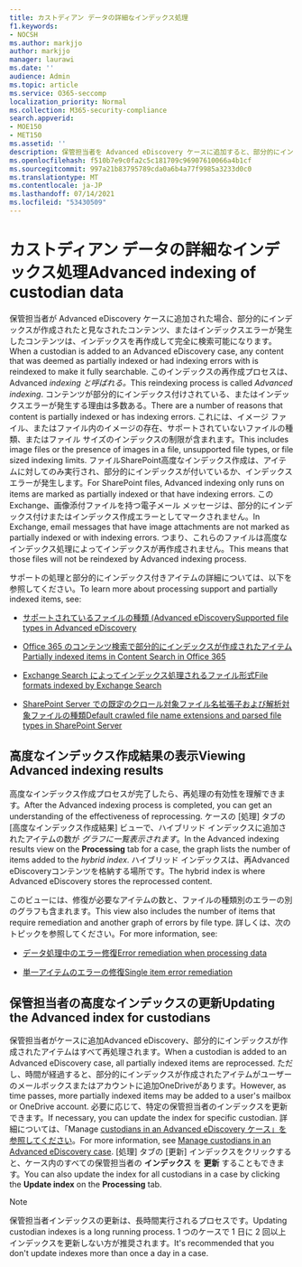 ```yaml
---
title: カストディアン データの詳細なインデックス処理
f1.keywords:
- NOCSH
ms.author: markjjo
author: markjjo
manager: laurawi
ms.date: ''
audience: Admin
ms.topic: article
ms.service: O365-seccomp
localization_priority: Normal
ms.collection: M365-security-compliance
search.appverid:
- MOE150
- MET150
ms.assetid: ''
description: 保管担当者を Advanced eDiscovery ケースに追加すると、部分的にインデックスが作成されたと見なされたコンテンツが再処理され、完全に検索可能になります。
ms.openlocfilehash: f510b7e9c0fa2c5c181709c96907610066a4b1cf
ms.sourcegitcommit: 997a21b83795789cda0a6b4a77f9985a3233d0c0
ms.translationtype: MT
ms.contentlocale: ja-JP
ms.lasthandoff: 07/14/2021
ms.locfileid: "53430509"
---
```

# <a name="advanced-indexing-of-custodian-data"></a><span data-ttu-id="af62d-103">カストディアン データの詳細なインデックス処理</span><span class="sxs-lookup"><span data-stu-id="af62d-103">Advanced indexing of custodian data</span></span>

<span data-ttu-id="af62d-104">保管担当者が Advanced eDiscovery ケースに追加された場合、部分的にインデックスが作成されたと見なされたコンテンツ、またはインデックスエラーが発生したコンテンツは、インデックスを再作成して完全に検索可能になります。</span><span class="sxs-lookup"><span data-stu-id="af62d-104">When a custodian is added to an Advanced eDiscovery case, any content that was deemed as partially indexed or had indexing errors with is reindexed to make it fully searchable.</span></span>  <span data-ttu-id="af62d-105">このインデックスの再作成プロセスは、Advanced *indexing と呼ばれる。*</span><span class="sxs-lookup"><span data-stu-id="af62d-105">This reindexing process is called *Advanced indexing*.</span></span> <span data-ttu-id="af62d-106">コンテンツが部分的にインデックス付けされている、またはインデックスエラーが発生する理由は多数ある。</span><span class="sxs-lookup"><span data-stu-id="af62d-106">There are a number of reasons that content is partially indexed or has indexing errors.</span></span> <span data-ttu-id="af62d-107">これには、イメージ ファイル、またはファイル内のイメージの存在、サポートされていないファイルの種類、またはファイル サイズのインデックスの制限が含まれます。</span><span class="sxs-lookup"><span data-stu-id="af62d-107">This includes image files or the presence of images in a file, unsupported file types, or file sized indexing limits.</span></span> <span data-ttu-id="af62d-108">ファイルSharePoint高度なインデックス作成は、アイテムに対してのみ実行され、部分的にインデックスが付いているか、インデックスエラーが発生します。</span><span class="sxs-lookup"><span data-stu-id="af62d-108">For SharePoint files, Advanced indexing only runs on items are marked as partially indexed or that have indexing errors.</span></span> <span data-ttu-id="af62d-109">このExchange、画像添付ファイルを持つ電子メール メッセージは、部分的にインデックス付けまたはインデックス作成エラーとしてマークされません。</span><span class="sxs-lookup"><span data-stu-id="af62d-109">In Exchange, email messages that have image attachments are not marked as partially indexed or with indexing errors.</span></span> <span data-ttu-id="af62d-110">つまり、これらのファイルは高度なインデックス処理によってインデックスが再作成されません。</span><span class="sxs-lookup"><span data-stu-id="af62d-110">This means that those files will not be reindexed by Advanced indexing process.</span></span>

<span data-ttu-id="af62d-111">サポートの処理と部分的にインデックス付きアイテムの詳細については、以下を参照してください。</span><span class="sxs-lookup"><span data-stu-id="af62d-111">To learn more about processing support and partially indexed items, see:</span></span>

- [<span data-ttu-id="af62d-112">サポートされているファイルの種類 (Advanced eDiscovery</span><span class="sxs-lookup"><span data-stu-id="af62d-112">Supported file types in Advanced eDiscovery</span></span>](supported-filetypes-ediscovery20.md)

- [<span data-ttu-id="af62d-113">Office 365 のコンテンツ検索で部分的にインデックスが作成されたアイテム</span><span class="sxs-lookup"><span data-stu-id="af62d-113">Partially indexed items in Content Search in Office 365</span></span>](partially-indexed-items-in-content-search.md)

- [<span data-ttu-id="af62d-114">Exchange Search によってインデックス処理されるファイル形式</span><span class="sxs-lookup"><span data-stu-id="af62d-114">File formats indexed by Exchange Search</span></span>](/exchange/file-formats-indexed-by-exchange-search-exchange-2013-help)

- [<span data-ttu-id="af62d-115">SharePoint Server での既定のクロール対象ファイル名拡張子および解析対象ファイルの種類</span><span class="sxs-lookup"><span data-stu-id="af62d-115">Default crawled file name extensions and parsed file types in SharePoint Server</span></span>](/SharePoint/technical-reference/default-crawled-file-name-extensions-and-parsed-file-types)

## <a name="viewing-advanced-indexing-results"></a><span data-ttu-id="af62d-116">高度なインデックス作成結果の表示</span><span class="sxs-lookup"><span data-stu-id="af62d-116">Viewing Advanced indexing results</span></span>

<span data-ttu-id="af62d-117">高度なインデックス作成プロセスが完了したら、再処理の有効性を理解できます。</span><span class="sxs-lookup"><span data-stu-id="af62d-117">After the Advanced indexing process is completed, you can get an understanding of the effectiveness of reprocessing.</span></span>  <span data-ttu-id="af62d-118">ケースの [処理] タブの[高度なインデックス作成結果] ビューで、ハイブリッド インデックスに追加されたアイテムの数が *グラフに一覧表示されます*。</span><span class="sxs-lookup"><span data-stu-id="af62d-118">In the Advanced indexing results view on the **Processing** tab for a case, the graph lists the number of items added to the *hybrid index*.</span></span>  <span data-ttu-id="af62d-119">ハイブリッド インデックスは、再Advanced eDiscoveryコンテンツを格納する場所です。</span><span class="sxs-lookup"><span data-stu-id="af62d-119">The hybrid index is where Advanced eDiscovery stores the reprocessed content.</span></span>

<span data-ttu-id="af62d-120">このビューには、修復が必要なアイテムの数と、ファイルの種類別のエラーの別のグラフも含まれます。</span><span class="sxs-lookup"><span data-stu-id="af62d-120">This view  also includes the number of items that require remediation and another graph of errors by file type.</span></span> <span data-ttu-id="af62d-121">詳しくは、次のトピックを参照してください。</span><span class="sxs-lookup"><span data-stu-id="af62d-121">For more information, see:</span></span>

- [<span data-ttu-id="af62d-122">データ処理中のエラー修復</span><span class="sxs-lookup"><span data-stu-id="af62d-122">Error remediation when processing data</span></span>](error-remediation-when-processing-data-in-advanced-ediscovery.md)

- [<span data-ttu-id="af62d-123">単一アイテムのエラーの修復</span><span class="sxs-lookup"><span data-stu-id="af62d-123">Single item error remediation</span></span>](single-item-error-remediation.md)

## <a name="updating-the-advanced-index-for-custodians"></a><span data-ttu-id="af62d-124">保管担当者の高度なインデックスの更新</span><span class="sxs-lookup"><span data-stu-id="af62d-124">Updating the Advanced index for custodians</span></span>

<span data-ttu-id="af62d-125">保管担当者がケースに追加Advanced eDiscovery、部分的にインデックスが作成されたアイテムはすべて再処理されます。</span><span class="sxs-lookup"><span data-stu-id="af62d-125">When a custodian is added to an Advanced eDiscovery case, all partially indexed items are reprocessed.</span></span> <span data-ttu-id="af62d-126">ただし、時間が経過すると、部分的にインデックスが作成されたアイテムがユーザーのメールボックスまたはアカウントに追加OneDriveがあります。</span><span class="sxs-lookup"><span data-stu-id="af62d-126">However, as time passes, more partially indexed items may be added to a user's mailbox or OneDrive account.</span></span>  <span data-ttu-id="af62d-127">必要に応じて、特定の保管担当者のインデックスを更新できます。</span><span class="sxs-lookup"><span data-stu-id="af62d-127">If necessary, you can update the index for specific custodian.</span></span> <span data-ttu-id="af62d-128">詳細については、「Manage [custodians in an Advanced eDiscovery ケース」を参照してください](manage-new-custodians.md#re-index-custodian-data)。</span><span class="sxs-lookup"><span data-stu-id="af62d-128">For more information, see [Manage custodians in an Advanced eDiscovery case](manage-new-custodians.md#re-index-custodian-data).</span></span> <span data-ttu-id="af62d-129">[処理] タブの [更新] インデックスをクリックすると、ケース内のすべての保管担当者の **インデックス** を **更新** することもできます。</span><span class="sxs-lookup"><span data-stu-id="af62d-129">You can also update the index for all custodians in a case by clicking the **Update index** on the **Processing** tab.</span></span>

> [!NOTE]
> <span data-ttu-id="af62d-130">保管担当者インデックスの更新は、長時間実行されるプロセスです。</span><span class="sxs-lookup"><span data-stu-id="af62d-130">Updating custodian indexes is a long running process.</span></span> <span data-ttu-id="af62d-131">1 つのケースで 1 日に 2 回以上インデックスを更新しない方が推奨されます。</span><span class="sxs-lookup"><span data-stu-id="af62d-131">It's recommended that you don't update indexes more than once a day in a case.</span></span>
